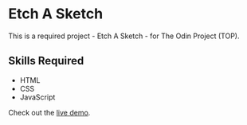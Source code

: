 # Etch A Sketch
This is a required project - Etch A Sketch - for The Odin Project (TOP).

## Skills Required
- HTML
- CSS
- JavaScript

Check out the [live demo](https://sjdumas.github.io/etch-a-sketch).
